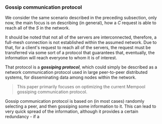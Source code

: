 ### Gossip communication protocol

We consider the same scenario described in the preceding subsection, only now, the main focus is on describing (in general), how a *C* request is able to reach all of the *S* in the network.

It should be noted that not all of the servers are interconnected, therefore, a full-mesh connection is not established within the assumed network. Due to that, for a client's request to reach all of the servers, the request must be transferred via some sort of a protocol that guarantees that, eventually, the information will reach everyone to whom it is of interest.

That protocol is a ***gossiping protocol***, which could simply be described as a network communication protocol used in large peer-to-peer distributed systems, for disseminating data among nodes within the network. 

> This paper primarily focuses on optimizing the current Mempool gossiping communication protocol.

Gossip communication protocol is based on (in most cases) randomly selecting a peer, and then gossiping some information to it. This can lead to very quick spread of the information, although it provides a certain redundancy - if a
<!--stackedit_data:
eyJoaXN0b3J5IjpbMjU4NjExMDE3LC0zMzgwNzE5NjNdfQ==
-->